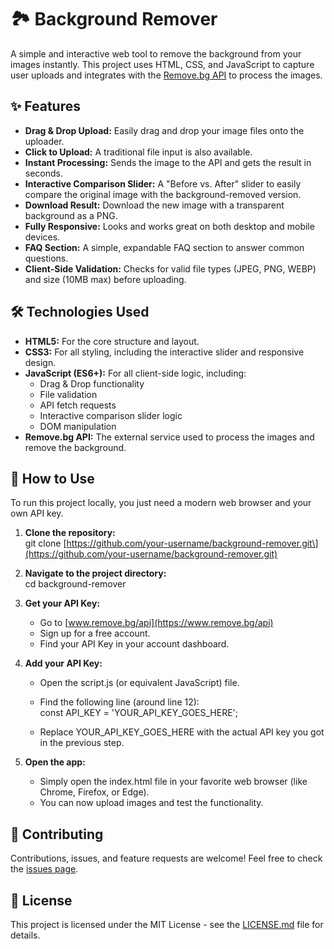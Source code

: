 # **🏞️ Background Remover**

A simple and interactive web tool to remove the background from your images instantly. This project uses HTML, CSS, and JavaScript to capture user uploads and integrates with the [Remove.bg API](https://www.remove.bg/) to process the images.

## **✨ Features**

* **Drag & Drop Upload:** Easily drag and drop your image files onto the uploader.  
* **Click to Upload:** A traditional file input is also available.  
* **Instant Processing:** Sends the image to the API and gets the result in seconds.  
* **Interactive Comparison Slider:** A "Before vs. After" slider to easily compare the original image with the background-removed version.  
* **Download Result:** Download the new image with a transparent background as a PNG.  
* **Fully Responsive:** Looks and works great on both desktop and mobile devices.  
* **FAQ Section:** A simple, expandable FAQ section to answer common questions.  
* **Client-Side Validation:** Checks for valid file types (JPEG, PNG, WEBP) and size (10MB max) before uploading.

## **🛠️ Technologies Used**

* **HTML5:** For the core structure and layout.  
* **CSS3:** For all styling, including the interactive slider and responsive design.  
* **JavaScript (ES6+):** For all client-side logic, including:  
  * Drag & Drop functionality  
  * File validation  
  * API fetch requests  
  * Interactive comparison slider logic  
  * DOM manipulation  
* **Remove.bg API:** The external service used to process the images and remove the background.

## **🚀 How to Use**

To run this project locally, you just need a modern web browser and your own API key.

1. **Clone the repository:**  
   git clone \[https://github.com/your-username/background-remover.git\](https://github.com/your-username/background-remover.git)

2. **Navigate to the project directory:**  
   cd background-remover

3. **Get your API Key:**  
   * Go to [www.remove.bg/api](https://www.remove.bg/api)  
   * Sign up for a free account.  
   * Find your API Key in your account dashboard.  
4. **Add your API Key:**  
   * Open the script.js (or equivalent JavaScript) file.  
   * Find the following line (around line 12):  
     const API\_KEY \= 'YOUR\_API\_KEY\_GOES\_HERE';

   * Replace YOUR\_API\_KEY\_GOES\_HERE with the actual API key you got in the previous step.  
5. **Open the app:**  
   * Simply open the index.html file in your favorite web browser (like Chrome, Firefox, or Edge).  
   * You can now upload images and test the functionality.

## **🤝 Contributing**

Contributions, issues, and feature requests are welcome\! Feel free to check the [issues page](https://www.google.com/search?q=https://github.com/your-username/background-remover/issues).

## **📄 License**

This project is licensed under the MIT License \- see the [LICENSE.md](http://docs.google.com/LICENSE.md) file for details.